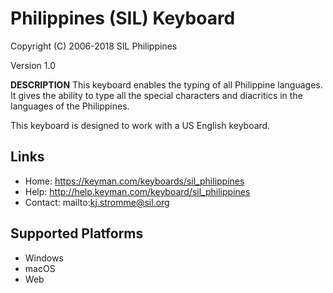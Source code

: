Philippines (SIL) Keyboard
=====================

Copyright (C) 2006-2018 SIL Philippines

Version 1.0

__DESCRIPTION__
This keyboard enables the typing of all Philippine languages. It gives the ability to
type all the special characters and diacritics in the languages of the Philippines.

This keyboard is designed to work with a US English keyboard.

Links
-----

 * Home:     https://keyman.com/keyboards/sil_philippines
 * Help:     http://help.keyman.com/keyboard/sil_philippines
 * Contact:  mailto:kj.stromme@sil.org

Supported Platforms
-------------------
 * Windows
 * macOS
 * Web
